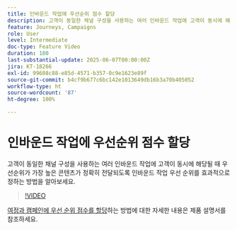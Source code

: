 ```yaml
---
title: 인바운드 작업에 우선순위 점수 할당
description: 고객이 동일한 채널 구성을 사용하는 여러 인바운드 작업에 고객이 동시에 해당될 때 우선순위가 가장 높은 콘텐츠가 정확히 전달되도록 인바운드 작업 우선 순위를 효과적으로 정하는 방법을 알아보세요.
feature: Journeys, Campaigns
role: User
level: Intermediate
doc-type: Feature Video
duration: 180
last-substantial-update: 2025-06-07T00:00:00Z
jira: KT-18266
exl-id: 99608c88-e85d-4571-b357-0c9e1623e89f
source-git-commit: b4cf9b677c6bc142e1013649db16b3a70b405052
workflow-type: ht
source-wordcount: '87'
ht-degree: 100%

---
```


# 인바운드 작업에 우선순위 점수 할당

고객이 동일한 채널 구성을 사용하는 여러 인바운드 작업에 고객이 동시에 해당될 때 우선순위가 가장 높은 콘텐츠가 정확히 전달되도록 인바운드 작업 우선 순위를 효과적으로 정하는 방법을 알아보세요.

>[!VIDEO](https://video.tv.adobe.com/v/3445008/?learn=on&enablevpops&captions=kor)

[여정과 캠페인에 우선 순위 점수를 할당](https://experienceleague.adobe.com/ko/docs/journey-optimizer/using/conflict-prioritization/priority-scores)하는 방법에 대한 자세한 내용은 제품 설명서를 참조하세요.
